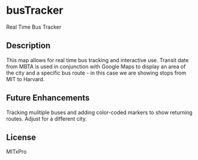 # busTracker

Real Time Bus Tracker

## Description
This map allows for real time bus tracking and interactive use. Transit date from MBTA is used in conjunction with Google Maps to display an area of the city and a specific bus route - in this case we are showing stops from MIT to Harvard.

## Future Enhancements
Tracking mulitiple buses and adding color-coded markers to show returning routes. Adjust for a different city. 


## License
MITxPro
